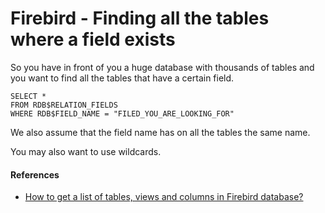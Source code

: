 # Firebird - Finding all the tables where a field exists #

So you have in front of you a huge database with thousands of tables and you want to find all the tables that have a certain field.

<!--BREAK-->


    SELECT *
    FROM RDB$RELATION_FIELDS
    WHERE RDB$FIELD_NAME = "FILED_YOU_ARE_LOOKING_FOR"

We also assume that the field name has on all the tables the same name.

You may also want to use wildcards.

#### References ####
- [How to get a list of tables, views and columns in Firebird database?](http://www.firebirdfaq.org/faq174/)



